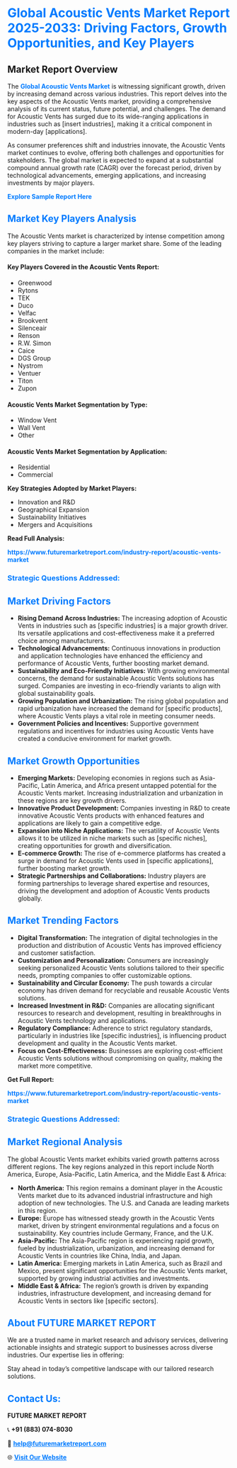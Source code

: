 <h1 style="color: #007BFF;">Global Acoustic Vents Market Report 2025-2033: Driving Factors, Growth Opportunities, and Key Players</h1>

<section id="overview">
<h2>Market Report Overview</h2>
<p>The <a href="https://www.futuremarketreport.com/industry-report/acoustic-vents-market" style="color: #007BFF; text-decoration: none;"><strong>Global Acoustic Vents Market</strong></a> is witnessing significant growth, driven by increasing demand across various industries. This report delves into the key aspects of the Acoustic Vents market, providing a comprehensive analysis of its current status, future potential, and challenges. The demand for Acoustic Vents has surged due to its wide-ranging applications in industries such as [insert industries], making it a critical component in modern-day [applications].</p>
<p>As consumer preferences shift and industries innovate, the Acoustic Vents market continues to evolve, offering both challenges and opportunities for stakeholders. The global market is expected to expand at a substantial compound annual growth rate (CAGR) over the forecast period, driven by technological advancements, emerging applications, and increasing investments by major players.</p>
</section>

<section id="overview">
<p><a href="https://www.futuremarketreport.com/request-sample/reportId=27957" style="color: #007BFF; text-decoration: none;"><strong>Explore Sample Report Here</strong></a></p>
</section>

<section id="key-players">
<h2 style="color: #007BFF;">Market Key Players Analysis</h2>
<p>The Acoustic Vents market is characterized by intense competition among key players striving to capture a larger market share. Some of the leading companies in the market include:</p>
<h4>Key Players Covered in the Acoustic Vents Report:</h4>
<ul><li>Greenwood</li><li>Rytons</li><li>TEK</li><li>Duco</li><li>Velfac</li><li>Brookvent</li><li>Silenceair</li><li>Renson</li><li>R.W. Simon</li><li>Caice</li><li>DGS Group</li><li>Nystrom</li><li>Ventuer</li><li>Titon</li><li>Zupon</li></ul>
<h4>Acoustic Vents Market Segmentation by Type:</h4>
<ul><li>Window Vent</li><li>Wall Vent</li><li>Other</li></ul>

<h4>Acoustic Vents Market Segmentation by Application:</h4>
<ul><li>Residential</li><li>Commercial</li></ul>
<p><strong>Key Strategies Adopted by Market Players:</strong></p>
<ul>
<li>Innovation and R&D</li>
<li>Geographical Expansion</li>
<li>Sustainability Initiatives</li>
<li>Mergers and Acquisitions</li>
</ul>
</section>

<section>
<p><strong>Read Full Analysis: </strong></p><a href="https://www.futuremarketreport.com/industry-report/acoustic-vents-market" style="color: #007BFF; text-decoration: none;"><strong>https://www.futuremarketreport.com/industry-report/acoustic-vents-market</strong></a>
<h3 style="color: #007BFF;">Strategic Questions Addressed:</h3>
</section>

<section id="driving-factors">
<h2 style="color: #007BFF;">Market Driving Factors</h2>
<ul>
<li><strong>Rising Demand Across Industries:</strong> The increasing adoption of Acoustic Vents in industries such as [specific industries] is a major growth driver. Its versatile applications and cost-effectiveness make it a preferred choice among manufacturers.</li>
<li><strong>Technological Advancements:</strong> Continuous innovations in production and application technologies have enhanced the efficiency and performance of Acoustic Vents, further boosting market demand.</li>
<li><strong>Sustainability and Eco-Friendly Initiatives:</strong> With growing environmental concerns, the demand for sustainable Acoustic Vents solutions has surged. Companies are investing in eco-friendly variants to align with global sustainability goals.</li>
<li><strong>Growing Population and Urbanization:</strong> The rising global population and rapid urbanization have increased the demand for [specific products], where Acoustic Vents plays a vital role in meeting consumer needs.</li>
<li><strong>Government Policies and Incentives:</strong> Supportive government regulations and incentives for industries using Acoustic Vents have created a conducive environment for market growth.</li>
</ul>
</section>

<section id="growth-opportunities">
<h2 style="color: #007BFF;">Market Growth Opportunities</h2>
<ul>
<li><strong>Emerging Markets:</strong> Developing economies in regions such as Asia-Pacific, Latin America, and Africa present untapped potential for the Acoustic Vents market. Increasing industrialization and urbanization in these regions are key growth drivers.</li>
<li><strong>Innovative Product Development:</strong> Companies investing in R&D to create innovative Acoustic Vents products with enhanced features and applications are likely to gain a competitive edge.</li>
<li><strong>Expansion into Niche Applications:</strong> The versatility of Acoustic Vents allows it to be utilized in niche markets such as [specific niches], creating opportunities for growth and diversification.</li>
<li><strong>E-commerce Growth:</strong> The rise of e-commerce platforms has created a surge in demand for Acoustic Vents used in [specific applications], further boosting market growth.</li>
<li><strong>Strategic Partnerships and Collaborations:</strong> Industry players are forming partnerships to leverage shared expertise and resources, driving the development and adoption of Acoustic Vents products globally.</li>
</ul>
</section>

<section id="trending-factors">
<h2 style="color: #007BFF;">Market Trending Factors</h2>
<ul>
<li><strong>Digital Transformation:</strong> The integration of digital technologies in the production and distribution of Acoustic Vents has improved efficiency and customer satisfaction.</li>
<li><strong>Customization and Personalization:</strong> Consumers are increasingly seeking personalized Acoustic Vents solutions tailored to their specific needs, prompting companies to offer customizable options.</li>
<li><strong>Sustainability and Circular Economy:</strong> The push towards a circular economy has driven demand for recyclable and reusable Acoustic Vents solutions.</li>
<li><strong>Increased Investment in R&D:</strong> Companies are allocating significant resources to research and development, resulting in breakthroughs in Acoustic Vents technology and applications.</li>
<li><strong>Regulatory Compliance:</strong> Adherence to strict regulatory standards, particularly in industries like [specific industries], is influencing product development and quality in the Acoustic Vents market.</li>
<li><strong>Focus on Cost-Effectiveness:</strong> Businesses are exploring cost-efficient Acoustic Vents solutions without compromising on quality, making the market more competitive.</li>
</ul>
</section>

<section>
<p><strong>Get Full Report: </strong></p><a href="https://www.futuremarketreport.com/industry-report/acoustic-vents-market" style="color: #007BFF; text-decoration: none;"><strong>https://www.futuremarketreport.com/industry-report/acoustic-vents-market</strong></a>
<h3 style="color: #007BFF;">Strategic Questions Addressed:</h3>
</section>


<section id="regional-analysis">
<h2 style="color: #007BFF;">Market Regional Analysis</h2>
<p>The global Acoustic Vents market exhibits varied growth patterns across different regions. The key regions analyzed in this report include North America, Europe, Asia-Pacific, Latin America, and the Middle East & Africa:</p>
<ul>
<li><strong>North America:</strong> This region remains a dominant player in the Acoustic Vents market due to its advanced industrial infrastructure and high adoption of new technologies. The U.S. and Canada are leading markets in this region.</li>
<li><strong>Europe:</strong> Europe has witnessed steady growth in the Acoustic Vents market, driven by stringent environmental regulations and a focus on sustainability. Key countries include Germany, France, and the U.K.</li>
<li><strong>Asia-Pacific:</strong> The Asia-Pacific region is experiencing rapid growth, fueled by industrialization, urbanization, and increasing demand for Acoustic Vents in countries like China, India, and Japan.</li>
<li><strong>Latin America:</strong> Emerging markets in Latin America, such as Brazil and Mexico, present significant opportunities for the Acoustic Vents market, supported by growing industrial activities and investments.</li>
<li><strong>Middle East & Africa:</strong> The region’s growth is driven by expanding industries, infrastructure development, and increasing demand for Acoustic Vents in sectors like [specific sectors].</li>
</ul>
</section>

<footer>
<h2 style="color: #007BFF;">About FUTURE MARKET REPORT</h2>
<p>We are a trusted name in market research and advisory services, delivering actionable insights and strategic support to businesses across diverse industries. Our expertise lies in offering:</p>

<p>Stay ahead in today’s competitive landscape with our tailored research solutions.</p>

<h2 style="color: #007BFF;">Contact Us:</h2>
<p><strong>FUTURE MARKET REPORT</strong></p>
<p>📞 <strong>+91 (883) 074-8030</strong></p>
<p>📧 <strong><a href="mailto:help@futuremarketreport.com" style="color: #007BFF;">help@futuremarketreport.com</a></strong></p>
<p>🌐 <strong><a href="https://www.futuremarketreport.com/" style="color: #007BFF;">Visit Our Website</a></strong></p>
</footer>